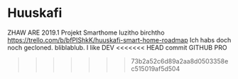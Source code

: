 # Huuskafi
ZHAW ARE 2019.1
Projekt Smarthome
luzitho
birchtho
https://trello.com/b/bfPIShkK/huuskafi-smart-home-roadmap
Ich habs doch noch gecloned.
bliblablub.
I like DEV
<<<<<<< HEAD
commit
GITHUB PRO
>>>>>>> 73b2a52c6d89a2aa8d0503358ec515019af5d504
